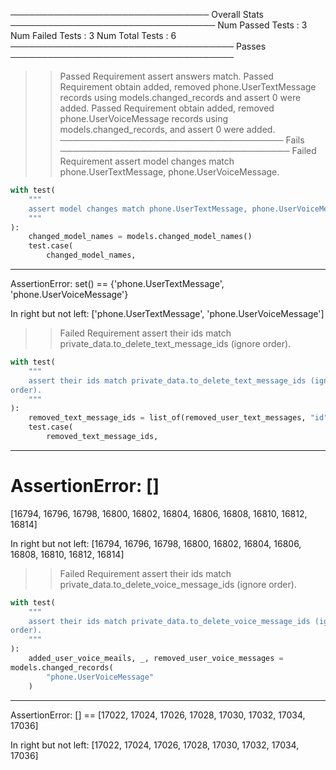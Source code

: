 ──────────────────────────────── Overall Stats ─────────────────────────────────
Num Passed Tests : 3
Num Failed Tests : 3
Num Total  Tests : 6
──────────────────────────────────── Passes ────────────────────────────────────
>> Passed Requirement
assert answers match.
>> Passed Requirement
obtain added, removed phone.UserTextMessage records using models.changed_records
and assert 0 were added.
>> Passed Requirement
obtain added, removed phone.UserVoiceMessage records using
models.changed_records,
and assert 0 were added.
──────────────────────────────────── Fails ─────────────────────────────────────
>> Failed Requirement
assert model changes match phone.UserTextMessage, phone.UserVoiceMessage.
```python
with test(
    """
    assert model changes match phone.UserTextMessage, phone.UserVoiceMessage.
    """
):
    changed_model_names = models.changed_model_names()
    test.case(
        changed_model_names,
```
----------
AssertionError:  set() == {'phone.UserTextMessage', 'phone.UserVoiceMessage'}

In right but not left:
['phone.UserTextMessage', 'phone.UserVoiceMessage']
>> Failed Requirement
assert their ids match private_data.to_delete_text_message_ids (ignore order).
```python
with test(
    """
    assert their ids match private_data.to_delete_text_message_ids (ignore
order).
    """
):
    removed_text_message_ids = list_of(removed_user_text_messages, "id")
    test.case(
        removed_text_message_ids,
```
----------
AssertionError:
[]
==
[16794, 16796, 16798, 16800, 16802, 16804, 16806, 16808, 16810, 16812, 16814]

In right but not left:
[16794, 16796, 16798, 16800, 16802, 16804, 16806, 16808, 16810, 16812, 16814]
>> Failed Requirement
assert their ids match private_data.to_delete_voice_message_ids (ignore order).
```python
with test(
    """
    assert their ids match private_data.to_delete_voice_message_ids (ignore
order).
    """
):
    added_user_voice_meails, _, removed_user_voice_messages =
models.changed_records(
        "phone.UserVoiceMessage"
    )
```
----------
AssertionError:  [] == [17022, 17024, 17026, 17028, 17030, 17032, 17034, 17036]

In right but not left:
[17022, 17024, 17026, 17028, 17030, 17032, 17034, 17036]